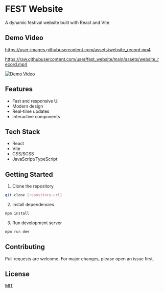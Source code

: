 # FEST Website

A dynamic festival website built with React and Vite.

## Demo Video

https://user-images.githubusercontent.com/assets/website_record.mp4

https://raw.githubusercontent.com/user/fest_website/main/assets/website_record.mp4

[![Demo Video](https://img.youtube.com/vi/VIDEO_ID/0.jpg)](https://github.com/user/fest_website/assets/website_record.mp4)

## Features

- Fast and responsive UI
- Modern design
- Real-time updates
- Interactive components

## Tech Stack

- React
- Vite
- CSS/SCSS
- JavaScript/TypeScript

## Getting Started

1. Clone the repository
```bash
git clone [repository-url]
```

2. Install dependencies
```bash
npm install
```

3. Run development server
```bash
npm run dev
```

## Contributing

Pull requests are welcome. For major changes, please open an issue first.

## License

[MIT](https://choosealicense.com/licenses/mit/)
